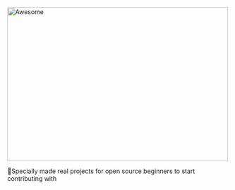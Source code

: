<img width="500" height="350" src="logo.svg" alt="Awesome">

🙋Specially made real projects for open source beginners to start contributing with
